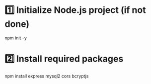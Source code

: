 # 1️⃣ Initialize Node.js project (if not done)
npm init -y

# 2️⃣ Install required packages
npm install express mysql2 cors bcryptjs 
